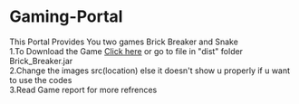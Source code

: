 # Gaming-Portal
This Portal Provides You two games Brick Breaker and Snake
<br>
1.To Download the Game <a href="https://drive.google.com/open?id=1BFz5an8VqMj2Q27g3J4kvVhYpf8eL3ZE">Click here</a> or go to  file in "dist" folder Brick_Breaker.jar
<br>
2.Change the images src(location) else it doesn't show u properly if u want to use the codes
<br>
3.Read Game report for more refrences
